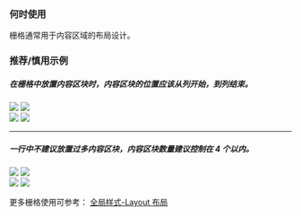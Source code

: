 ### 何时使用

栅格通常用于内容区域的布局设计。

### 推荐/慎用示例

##### 在栅格中放置内容区块时，内容区块的位置应该从列开始，到列结束。

<div class="legend">
  <div class="item">
    <img src="https://tdesign.gtimg.com/site/design/guide/grid/grid-1@2x.png" />
    <img class="tag" src="https://tdesign.gtimg.com/site/doc/good.png" />
  </div>
  
  <div class="item">
    <img src="https://tdesign.gtimg.com/site/design/guide/grid/grid-2@2x.png" />
    <img class="tag" src="https://tdesign.gtimg.com/site/doc/bad.png" />
  </div>
</div>

<hr />

##### 一行中不建议放置过多内容区块，内容区块数量建议控制在 4 个以内。

<div class="legend">
  <div class="item">
    <img src="https://tdesign.gtimg.com/site/design/guide/grid/grid-3@2x.png" />
    <img class="tag" src="https://tdesign.gtimg.com/site/doc/good.png" />
  </div>
  
  <div class="item">
    <img src="https://tdesign.gtimg.com/site/design/guide/grid/grid-4@2x.png" />
    <img class="tag" src="https://tdesign.gtimg.com/site/doc/bad.png" />
  </div>
</div>

更多栅格使用可参考： [全局样式-Layout 布局](/design/layout)
